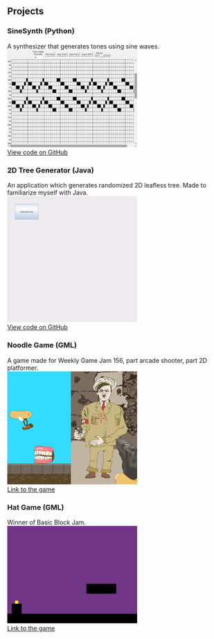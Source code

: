 <!--- Samuel Ostrander<br><font size="4">Software Engineer -->

## Projects

### SineSynth (Python)
A synthesizer that generates tones using sine waves. <br><img src="docs\assets\sinesynth-example.png" alt="example" width="300"/><br>[View code on GitHub](https://github.com/SamOstrander/sine-synthesizer)

### 2D Tree Generator (Java)
An application which generates randomized 2D leafless tree. Made to familiarize myself with Java. <br><img src="docs\assets\treegen-example.png" alt="example" width="300"/><br>[View code on GitHub](https://github.com/SamOstrander/TreeOutlineGenerator)

### Noodle Game (GML)
A game made for Weekly Game Jam 156, part arcade shooter, part 2D platformer. <br><img src="docs\assets\noodle-game-example2.png" alt="example" width="300"/><br>[Link to the game](https://otolith.itch.io/noodle)

### Hat Game (GML)
Winner of Basic Block Jam. <br><img src="docs\assets\hat-game-example.gif" alt="example" width="300"/><br>[Link to the game](https://grenk.itch.io/hat-game)
